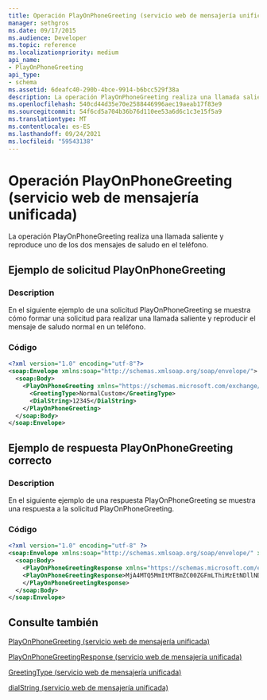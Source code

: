 ```yaml
---
title: Operación PlayOnPhoneGreeting (servicio web de mensajería unificada)
manager: sethgros
ms.date: 09/17/2015
ms.audience: Developer
ms.topic: reference
ms.localizationpriority: medium
api_name:
- PlayOnPhoneGreeting
api_type:
- schema
ms.assetid: 6deafc40-290b-4bce-9914-b6bcc529f38a
description: La operación PlayOnPhoneGreeting realiza una llamada saliente y reproduce uno de los dos mensajes de saludo en el teléfono.
ms.openlocfilehash: 540cd44d35e70e2588446996aec19aeab17f83e9
ms.sourcegitcommit: 54f6cd5a704b36b76d110ee53a6d6c1c3e15f5a9
ms.translationtype: MT
ms.contentlocale: es-ES
ms.lasthandoff: 09/24/2021
ms.locfileid: "59543138"
---
```

# <a name="playonphonegreeting-operation-um-web-service"></a>Operación PlayOnPhoneGreeting (servicio web de mensajería unificada)

La operación PlayOnPhoneGreeting realiza una llamada saliente y reproduce uno de los dos mensajes de saludo en el teléfono.
  
## <a name="playonphonegreeting-request-example"></a>Ejemplo de solicitud PlayOnPhoneGreeting

### <a name="description"></a>Description

En el siguiente ejemplo de una solicitud PlayOnPhoneGreeting se muestra cómo formar una solicitud para realizar una llamada saliente y reproducir el mensaje de saludo normal en un teléfono.
  
### <a name="code"></a>Código

```XML
<?xml version="1.0" encoding="utf-8"?>
<soap:Envelope xmlns:soap="http://schemas.xmlsoap.org/soap/envelope/">
  <soap:Body>
    <PlayOnPhoneGreeting xmlns="https://schemas.microsoft.com/exchange/services/2006/messages">
      <GreetingType>NormalCustom</GreetingType>
      <DialString>12345</DialString>
    </PlayOnPhoneGreeting>
  </soap:Body>
</soap:Envelope>
```

## <a name="successful-playonphonegreeting-response-example"></a>Ejemplo de respuesta PlayOnPhoneGreeting correcto

### <a name="description"></a>Description

En el siguiente ejemplo de una respuesta PlayOnPhoneGreeting se muestra una respuesta a la solicitud PlayOnPhoneGreeting.
  
### <a name="code"></a>Código

```XML
<?xml version="1.0" encoding="utf-8" ?> 
<soap:Envelope xmlns:soap="http://schemas.xmlsoap.org/soap/envelope/" xmlns:xsi="http://www.w3.org/2001/XMLSchema-instance" xmlns:xsd="http://www.w3.org/2001/XMLSchema">
  <soap:Body>
    <PlayOnPhoneGreetingResponse xmlns="https://schemas.microsoft.com/exchange/services/2006/messages">
    <PlayOnPhoneGreetingResponse>MjA4MTQ5MmItMTBmZC00ZGFmLThiMzEtNDllNDJjM2Y3MjIxQGRmLWV1bS0wMS5leGNoYW5nZS5jb3JwLm1pY3Jvc29mdC5jb20=</PlayOnPhoneGreetingResponse> 
    </PlayOnPhoneGreetingResponse>
  </soap:Body>
</soap:Envelope>
```

## <a name="see-also"></a>Consulte también



[PlayOnPhoneGreeting (servicio web de mensajería unificada)](playonphonegreeting-um-web-service.md)
  
[PlayOnPhoneGreetingResponse (servicio web de mensajería unificada)](playonphonegreetingresponse-um-web-service.md)
  
[GreetingType (servicio web de mensajería unificada)](greetingtype-um-web-service.md)
  
[dialString (servicio web de mensajería unificada)](dialstring-um-web-service.md)

